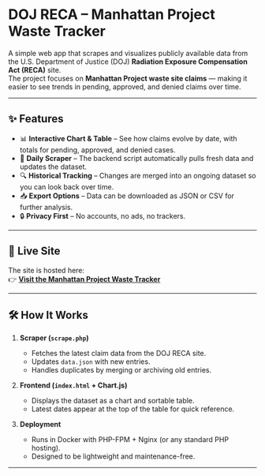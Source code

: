 # DOJ RECA – Manhattan Project Waste Tracker

A simple web app that scrapes and visualizes publicly available data from the U.S. Department of Justice (DOJ) **Radiation Exposure Compensation Act (RECA)** site.  
The project focuses on **Manhattan Project waste site claims** — making it easier to see trends in pending, approved, and denied claims over time.

---

## ✨ Features

- 📊 **Interactive Chart & Table** – See how claims evolve by date, with totals for pending, approved, and denied cases.
- 📅 **Daily Scraper** – The backend script automatically pulls fresh data and updates the dataset.
- 🔍 **Historical Tracking** – Changes are merged into an ongoing dataset so you can look back over time.
- 📥 **Export Options** – Data can be downloaded as JSON or CSV for further analysis.
- 🔒 **Privacy First** – No accounts, no ads, no trackers.

---

## 🚀 Live Site

The site is hosted here:  
👉 [**Visit the Manhattan Project Waste Tracker**](reca.bourque.io)  


---

## 🛠️ How It Works

1. **Scraper (`scrape.php`)**  
   - Fetches the latest claim data from the DOJ RECA site.  
   - Updates `data.json` with new entries.  
   - Handles duplicates by merging or archiving old entries.

2. **Frontend (`index.html` + Chart.js)**  
   - Displays the dataset as a chart and sortable table.  
   - Latest dates appear at the top of the table for quick reference.

3. **Deployment**  
   - Runs in Docker with PHP-FPM + Nginx (or any standard PHP hosting).  
   - Designed to be lightweight and maintenance-free.

---

